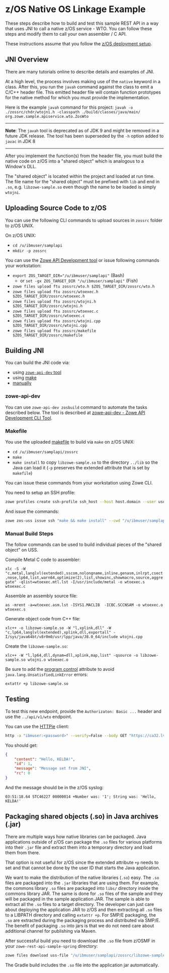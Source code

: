 # z/OS Native OS Linkage Example

These steps describe how to build and test this sample REST API in a way that
uses JNI to call a native z/OS service - WTO.  You can follow these steps and modify them to
call your own assembler / C API.

These instructions assume that you follow the [z/OS deployment setup](./zos-deployment.md).

## JNI Overview

There are many tutorials online to describe details and examples of JNI.

At a high level, the process involves making use of the `native` keyword in a class.  After this, you run the `javah` command against the class to emit a C/C++ header file.  This emitted header file will contain function prototypes for the native method for which you must provide the implementation.

Here is the example `javah` command for this project:
`javah -o ./zossrc/chdr/wtojni.h -classpath ./build/classes/java/main/ org.zowe.sample.apiservice.wto.ZosWto`

---

**Note**: The `javah` tool is deprecated as of JDK 9 and might be removed in a future JDK release. The tool has been superseded by the `-h` option added to `javac` in JDK 8

---

After you implement the function(s) from the header file, you must build the native code on z/OS into a "shared object" which is analogous to a Window's DLL.

The "shared object" is located within the project and loaded at run time.  The file name for the "shared object" must be prefixed with `lib` and end in `.so`, e.g. `libzowe-sample.so` even though the name to be loaded is simply `wtojni`.

## Uploading Source Code to z/OS

You can use the following CLI commands to upload sources in `zossrc` folder to z/OS UNIX.

On z/OS UNIX:

- `cd /u/ibmuser/samplapi`
- `mkdir -p zossrc`

You can use the [Zowe API Development tool](devtool.md) or issue following commands your workstation:

- `export ZOS_TARGET_DIR="/u/ibmuser/samplapi"` (Bash)
  - or `set -gx ZOS_TARGET_DIR "/u/ibmuser/samplapi"` (Fish)
- `zowe files upload ftu zossrc/wto.h $ZOS_TARGET_DIR/zossrc/wto.h`
- `zowe files upload ftu zossrc/wtoexec.h $ZOS_TARGET_DIR/zossrc/wtoexec.h`
- `zowe files upload ftu zossrc/wtojni.h $ZOS_TARGET_DIR/zossrc/wtojni.h`
- `zowe files upload ftu zossrc/wtoexec.c $ZOS_TARGET_DIR/zossrc/wtoexec.c`
- `zowe files upload ftu zossrc/wtojni.cpp $ZOS_TARGET_DIR/zossrc/wtojni.cpp`
- `zowe files upload ftu zossrc/makefile $ZOS_TARGET_DIR/zossrc/makefile`

## Building JNI

You can build the JNI code via:

- using [`zowe-api-dev` tool](#zowe-api-dev)
- using [make](#makefile)
- [manually](#manual-build-steps)

### zowe-api-dev

You can use `zowe-api-dev zosbuild` command to automate the tasks described below.
The tool is described at [zowe-api-dev - Zowe API Development CLI Tool](devtool.md).

### Makefile

You use the uploaded [makefile](../zossrc/makefile) to build via `make` on z/OS UNIX:

- `cd /u/ibmuser/samplapi/zossrc`
- `make`
- `make install` to copy `libzowe-sample.so` to the directory `../lib` so the Java can load it (`-p` preserves the extended attribute that is set by `makefile`)

You can issue these commands from your workstation using Zowe CLI.

You need to setup an SSH profile:

```bash
zowe profiles create ssh-profile ssh_host --host host.domain --user userid --password "password"
```

And issue the commands:

```bash
zowe zos-uss issue ssh "make && make install" --cwd "/u/ibmuser/samplapi/zossrc"
```

### Manual Build Steps

The follow commands can be used to build individual pieces of the "shared object" on USS.

Compile Metal C code to assembler:

`xlc -S -W "c,metal,langlvl(extended),sscom,nolongname,inline,genasm,inlrpt,csect,nose,lp64,list,warn64,optimize(2),list,showinc,showmacro,source,aggregate" -qlist=wtoexec.mtl.lst -I/usr/include/metal -o wtoexec.s wtoexec.c`

Assemble an assembly source file:

`as -mrent -a=wtoexec.asm.lst -ISYS1.MACLIB  -ICBC.SCCNSAM -o wtoexec.o wtoexec.s`

Generate object code from C++ file:

`xlc++ -o libzowe-sample.so -W "l,xplink,dll" -W "c,lp64,langlvl(extended),xplink,dll,exportall" -I/sys/java64bt/v8r0m0/usr/lpp/java/J8.0_64/include wtojni.cpp`

Create the `libzowe-sample.so`:

`xlc++ -W "l,lp64,dll,dynam=dll,xplink,map,list" -qsource -o libzowe-sample.so wtojni.o wtoexec.o`

Be sure to add the [program control](https://github.com/zowe/sample-spring-boot-api-service/issues/14) attribute to avoid `java.lang.UnsatisfiedLinkError` errors:

`extattr +p libzowe-sample.so`

## Testing

To test this new endpoint, provide the `Authorizaton: Basic ...` header and use the `../api/v1/wto` endpoint.

You can use the [HTTPie](https://httpie.org/) client:

```bash
http -a "ibmuser:<password>" --verify=False --body GET "https://ca32.lvn.broadcom.net:10087/api/v1/wto?name=KELDA"
```

You should get:

```json
{
    "content": "Hello, KELDA!",
    "id": 1,
    "message": "Message set from JNI",
    "rc": 0
}
```

And the message should be in the z/OS syslog:

```text
03:51:18.64 STC46227 00000014 +Number was: '1'; String was: 'Hello, KELDA!'
```

## Packaging shared objects (.so) in Java archives (.jar)

There are multiple ways how native libraries can be packaged. Java applications outside of z/OS can package the `.so` files for various platforms
into their `.jar` file and extract them into a temporary directory and load them from there.

That option is not useful for z/OS since the extended attribute `+p` needs to set and that cannot be done by the user ID that starts the Java application.

We want to make the distribution of the native libraries (`.so`) easy.
The `.so` files are packaged into the `.jar` libraries that are using them.
For example, the commons library `.so` files are packaged into `libs/` directory inside the commons library JAR.
The same is done for `.so` files of the sample and they will be packaged in the sample application JAR.
The sample is able to extract all the `.so` files to a target directory.
The developer can just care about deploying the application JAR to z/OS and then extracting all `.so` files to a LIBPATH directory and calling `extattr +p`.
For SMP/E packaging, the `.so` are extracted during the packaging process and distributed via SMP/E.
The benefit of packaging `.so` into jars is that we do not need care about additional channel for publishing via Maven.

After successful build you need to download the `.so` file from z/OSMF in your `zowe-rest-api-sample-spring` directory:

```bash
zowe files download uss-file "/u/ibmuser/samplapi/zossrc/libzowe-sample.so" -f "src/main/resources/lib/libzowe-sample.so" --binary
```

The Gradle build includes the `.so` file into the application jar automatically.
